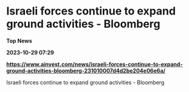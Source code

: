 # Israeli forces continue to expand ground activities - Bloomberg
**Top News**

**2023-10-29 07:29**

**https://www.ainvest.com/news/israeli-forces-continue-to-expand-ground-activities-bloomberg-231010007d4d2be204e06e6a/**

Israeli forces continue to expand ground activities - Bloomberg